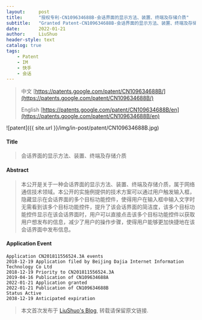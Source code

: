 ```yaml
---
layout:     post
title:      "授权专利-CN109634688B-会话界面的显示方法、装置、终端及存储介质"
subtitle:   "Granted Patent-CN109634688B-会话界面的显示方法、装置、终端及存储介质"
date:       2022-01-21
author:     LiuShuo
header-style: text
catalog: true
tags:
    - Patent
    - IM
    - 快手
    - 会话
---
```

> 中文 [https://patents.google.com/patent/CN109634688B/](https://patents.google.com/patent/CN109634688B/)
>
> English [https://patents.google.com/patent/CN109634688B/en](https://patents.google.com/patent/CN109634688B/en)

![patent]({{ site.url }}/img/in-post/patent/CN109634688B.jpg)
#### Title
> 会话界面的显示方法、装置、终端及存储介质




#### Abstract
> 本公开是关于一种会话界面的显示方法、装置、终端及存储介质，属于网络通信技术领域。本公开的实施例提供的技术方案可以通过用户触发输入框，隐藏显示在会话界面的多个目标功能控件，使得用户在输入框中输入文字时无需看到该多个目标功能控件，提升了该会话界面的简洁度，该多个目标功能控件显示在该会话界面时，用户可以直接点击该多个目标功能控件以获取用户想发布的信息，减少了用户的操作步骤，使得用户能够更加快捷地在该会话界面中发布信息。




#### Application Event
```
Application CN201811556524.3A events 
2018-12-19 Application filed by Beijing Dajia Internet Information Technology Co Ltd
2018-12-19 Priority to CN201811556524.3A
2019-04-16 Publication of CN109634688A
2022-01-21 Application granted
2022-01-21 Publication of CN109634688B
Status Active
2038-12-19 Anticipated expiration
```
> 本文首次发布于 [LiuShuo's Blog](https://liushuo.me), 
转载请保留原文链接.
